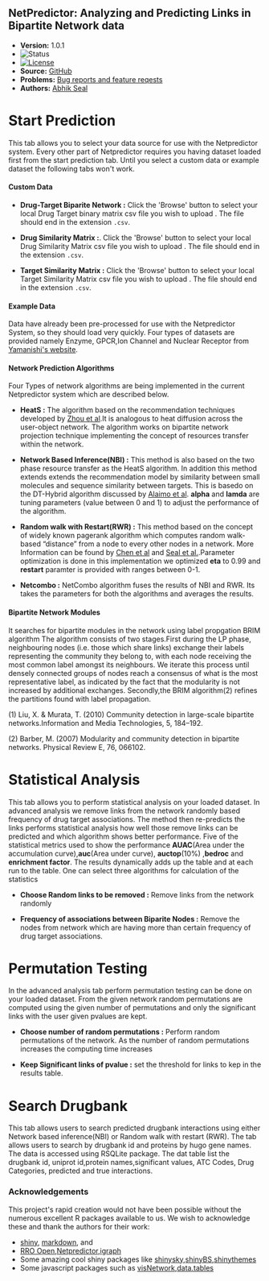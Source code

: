 <!--- 
  NOTE: this file is modified by running `redocument`, via `README.Rmd`
  only the Version line is modified.
 -->

## NetPredictor: Analyzing and Predicting Links in Bipartite Network data

* **Version:** 1.0.1
* ![Status](http://img.shields.io/badge/status-In_development_%28UNSTABLE%29-red.svg?style=flat)
* [![License](http://img.shields.io/badge/license-AGPL--3-orange.svg?style=flat)](https://www.gnu.org/licenses/agpl-3.0.html)
* **Source:** [GitHub](https://github.com/abhik1368/netpredicter)
* **Problems:** [Bug reports and feature reqests](https://github.com/abhik1368/netpredicter/issues)
* **Authors:** [Abhik Seal](https://www.linkedin.com/in/abseal)

# Start Prediction

This tab allows you to select your data source for use with the Netpredictor
system.  Every other part of Netpredictor requires you having dataset loaded first
from the start prediction tab. Until you select a custom data or example dataset
the following tabs won't work.

#### Custom Data

* **Drug-Target Biparite Network :**
Click the 'Browse' button to select your local Drug Target binary matrix csv file you wish to
upload .  The file should end in the extension `.csv`.

* **Drug Similarity Matrix :**.
Click the 'Browse' button to select your local Drug Similarity Matrix csv file you wish to
upload .  The file should end in the extension `.csv`.

* **Target Similarity Matrix :**
Click the 'Browse' button to select your local Target Similarity Matrix csv file you wish to
upload .  The file should end in the extension `.csv`.

#### Example Data

Data have already been pre-processed for use with the Netpredictor System, so they should load very quickly. Four types of datasets are provided namely Enzyme, GPCR,Ion Channel and Nuclear Receptor from [Yamanishi's website](http://cbio.ensmp.fr/~yyamanishi/pharmaco/).

#### Network Prediction Algorithms

Four Types of network algorithms are being implemented in the current Netpredictor system which are described below.

* **HeatS :**
The algorithm based on the recommendation techniques developed by [Zhou et al](http://www.pnas.org/content/107/10/4511.full).It is analogous to heat diffusion across the user-object network. The algorithm works on bipartite network projection technique implementing the concept of resources transfer within the network.

* **Network Based Inference(NBI) :**
This method is also based on the two phase resource transfer as the HeatS algorithm. In addition this method extends extends the recommendation model by similarity between small molecules and sequence similarity between targets. This is basedo on the DT-Hybrid algorithm discussed by [Alaimo et al](http://bioinformatics.oxfordjournals.org/content/29/16/2004.long). **alpha** and **lamda** are  tuning parameters (value between 0 and 1) to adjust the performance of the algorithm.


* **Random walk with Restart(RWR) :**
This method based on the concept of widely known pagerank algorithm which computes random walk-based “distance” from a node to every other nodes in a network. More Information can be found by [Chen et al](http://pubs.rsc.org/en/Content/ArticleLanding/2012/MB/c2mb00002d#!divAbstract) and [Seal et al.](http://www.jcheminf.com/content/7/1/40).Parameter optimization is done in this implementation we optimized **eta** to 0.99 and **restart** paramter is provided with ranges between 0-1.


* **Netcombo :**
NetCombo algorithm fuses the results of NBI and RWR. Its takes the parameters for both the algorithms and averages the results. 

#### Bipartite Network Modules
It searches for bipartite modules in the network using label propgation BRIM algorithm The algorithm consists of two stages.First during the LP phase, neighbouring nodes (i.e. those
which share links) exchange their labels representing the community they belong to, with each node receiving the most common label amongst its neighbours. We iterate this process until
densely connected groups of nodes reach a consensus of what is the most representative label, as indicated by the fact that the modularity is not increased by additional exchanges. Secondly,the BRIM algorithm(2) refines the partitions found with label propagation.

(1) Liu, X. & Murata, T. (2010) Community detection in large-scale bipartite networks.Information
and Media Technologies, 5, 184–192.

(2) Barber, M. (2007) Modularity and community detection in bipartite networks. Physical Review E, 76, 066102.


# Statistical Analysis

This tab allows you to perform statistical analysis on your loaded dataset. In advanced analysis we remove links from the network randomly based frequency of drug target associations. The method then re-predicts the links performs statistical analysis how well those remove links can be predicted and which algorithm shows better performance. Five of the statistical metrics used to show the performance **AUAC**(Area under the accumulation curve),**auc**(Area under curve), **auctop**(10%) ,**bedroc** and **enrichment factor**. The results dynamically adds up the table and at each run to the table. One can select three algorithms for calculation of the statistics

* **Choose Random links to be removed :**
Remove links from the network randomly

* **Frequency of associations between Biparite Nodes :**
Remove the nodes from network which are having more than certain frequency of drug target associations.

# Permutation Testing

In the advanced analysis tab perform permutation testing can be done on your loaded dataset. From the given network random permutations are computed using the given number of permutations and only the 
significant links with the user given pvalues are kept.

* **Choose number of random permutations :**
Perform random permutations of the network. As the number of random permutations increases the
computing time increases 

* **Keep Significant links of pvalue :**
set the threshold for links to kep in the results table.

# Search Drugbank 

This tab allows users to search predicted drugbank interactions using either Network based inference(NBI) or Random walk with restart (RWR). The tab allows users to search by drugbank id and proteins by hugo gene names. The data is accessed using RSQLite package. The dat table list the drugbank id, uniprot id,protein names,significant values, ATC Codes, Drug Categories, predicted and true interactions. 

### Acknowledgements

This project's rapid creation would not have been possible without
the numerous excellent R packages available to us.  We wish to
acknowledge these and thank the authors for their work:

* [shiny](http://cran.r-project.org/web/packages/shiny/index.html), [markdown](http://cran.r-project.org/web/packages/markdown/index.html), and 
* [RRO Open](https://mran.revolutionanalytics.com/open/),[Netpredictor](https://github.com/abhik1368/netpredicter),[igraph](https://cran.r-project.org/web/packages/igraph/index.html)
* Some amazing cool shiny packages like [shinysky](https://github.com/AnalytixWare/ShinySky),[shinyBS](https://github.com/ebailey78/shinyBS),[shinythemes](https://github.com/rstudio/shinythemes)
* Some javascript packages such as [visNetwork](http://dataknowledge.github.io/visNetwork/),[data.tables](https://cran.r-project.org/web/packages/data.table/index.html)




